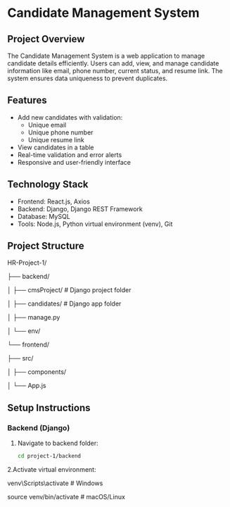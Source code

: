 # Candidate Management System

## Project Overview
The Candidate Management System is a web application to manage candidate details efficiently. Users can add, view, and manage candidate information like email, phone number, current status, and resume link. The system ensures data uniqueness to prevent duplicates.

## Features
- Add new candidates with validation:
  - Unique email
  - Unique phone number
  - Unique resume link
- View candidates in a table
- Real-time validation and error alerts
- Responsive and user-friendly interface

## Technology Stack
- Frontend: React.js, Axios
- Backend: Django, Django REST Framework
- Database: MySQL
- Tools: Node.js, Python virtual environment (venv), Git

## Project Structure
HR-Project-1/

├── backend/

│ ├── cmsProject/ # Django project folder

│ ├── candidates/ # Django app folder

│ ├── manage.py

│ └── env/

└── frontend/

├── src/

│ ├── components/

│ └── App.js


## Setup Instructions

### Backend (Django)
1. Navigate to backend folder:
   ```bash
   cd project-1/backend

2.Activate virtual environment:

venv\Scripts\activate      # Windows

source venv/bin/activate   # macOS/Linux
